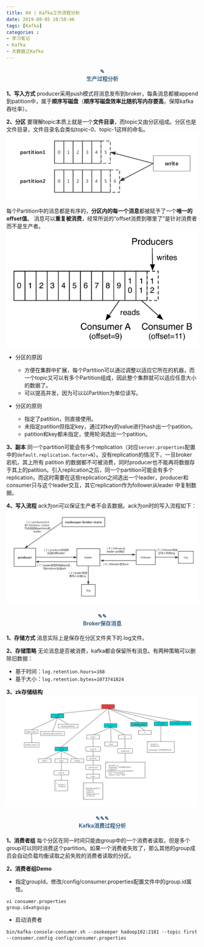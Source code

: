 ```yaml
---
title: 04 | Kafka工作流程分析
date: 2019-08-05 10:58:46
tags: [Kafka]
categories :
- 学习笔记
- Kafka
- 大数据之Kafka
---
```


#### <center><font color = "#36648B">✎</font><br/><font color = "#36648B">生产过程分析</font></center>
**1、写入方式**
producer采用push模式将消息发布到broker，每条消息都被append到patition中，属于**顺序写磁盘**（**顺序写磁盘效率比随机写内存要高**，保障kafka吞吐率）。

**2、分区**
要理解topic本质上就是一个**文件目录**，而topic又由分区组成。分区也是文件目录，文件目录名会类似topic-0、topic-1这样的命名。
![](大数据之Kafka_04_Kafka工作流程分析\分区结构.png)

每个Partition中的消息都是有序的，**分区内的每一个消息**都被赋予了一个**唯一的offset值**。
消息可以**重复被消费**，经常所说的“offset消费到哪里了”是针对消费者而不是生产者。
![](大数据之Kafka_04_Kafka工作流程分析\offset.png)


- 分区的原因
  - 方便在集群中扩展，每个Partition可以通过调整以适应它所在的机器，而一个topic又可以有多个Partition组成，因此整个集群就可以适应任意大小的数据了。
  - 可以提高并发，因为可以以Partition为单位读写。

- 分区的原则
  - 指定了patition，则直接使用。
  - 未指定patition但指定key，通过对key的value进行hash出一个patition。
  - patition和key都未指定，使用轮询选出一个patition。


**3、副本**
同一个partition可能会有多个replication（对应`server.properties`配置中的`default.replication.factor=N`）。没有replication的情况下，一旦broker 宕机，其上所有 patition 的数据都不可被消费，同时producer也不能再将数据存于其上的patition。引入replication之后，同一个partition可能会有多个replication，而这时需要在这些replication之间选出一个leader，producer和consumer只与这个leader交互，其它replication作为follower从leader 中复制数据。

**4、写入流程**
ack为on可以保证生产者不会丢数据。ack为on时的写入流程如下：
![](大数据之Kafka_04_Kafka工作流程分析\写入过程.png)


#### <center><font color = "#36648B">✎✎</font><br/><font color = "#36648B">Broker保存消息</font></center>
**1、存储方式**
消息实际上是保存在分区文件夹下的.log文件。

**2、存储策略**
无论消息是否被消费，kafka都会保留所有消息。有两种策略可以删除旧数据：
- 基于时间：`log.retention.hours=168`
- 基于大小：`log.retention.bytes=1073741824`

**3、zk存储结构**
![](大数据之Kafka_04_Kafka工作流程分析\kafka存储结构.jpg)


#### <center><font color = "#36648B">✎✎✎</font><br/><font color = "#36648B">Kafka消费过程分析</font></center>
**1、消费者组**
每个分区在同一时间只能由group中的一个消费者读取，但是多个group可以同时消费这个partition。如果一个消费者失败了，那么其他的group成员会自动负载均衡读取之前失败的消费者读取的分区。


**2、消费者组Demo**

- 指定groupId。修改/config/consumer.properties配置文件中的group.id属性。
```
vi consumer.properties
group.id=atguigu
```
- 启动消费者
```
bin/kafka-console-consumer.sh --zookeeper hadoop102:2181 --topic first --consumer.config config/consumer.properties
```

